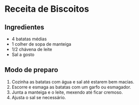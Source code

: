 # Receita de Biscoitos

## Ingredientes
- 4 batatas médias
- 1 colher de sopa de manteiga
- 1/2 chávena de leite
- Sal a gosto

## Modo de preparo
1. Cozinha as batatas com água e sal até estarem bem macias.
2. Escorre e esmaga as batatas com um garfo ou esmagador.
3. Junta a manteiga e o leite, mexendo até ficar cremoso.
4. Ajusta o sal se necessário.

